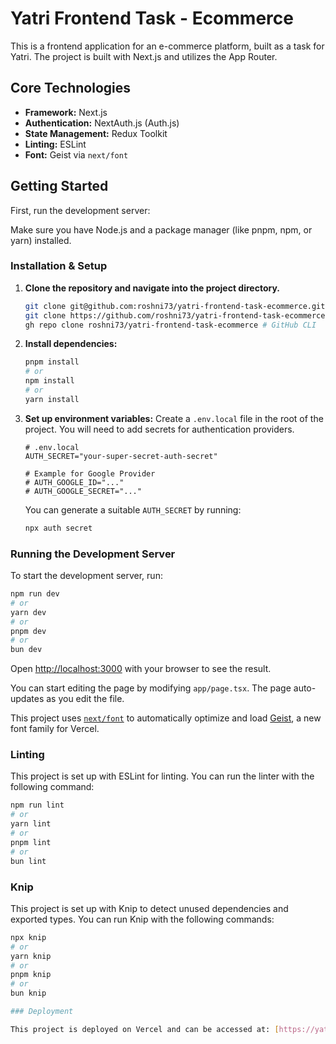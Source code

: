 # Yatri Frontend Task - Ecommerce

This is a frontend application for an e-commerce platform, built as a task for Yatri. The project is built with Next.js and utilizes the App Router.

## Core Technologies

*   **Framework:** Next.js
*   **Authentication:** NextAuth.js (Auth.js)
*   **State Management:** Redux Toolkit
*   **Linting:** ESLint
*   **Font:** Geist via `next/font`

## Getting Started

First, run the development server:

Make sure you have Node.js and a package manager (like pnpm, npm, or yarn) installed.

### Installation & Setup

1.  **Clone the repository and navigate into the project directory.**
    ```bash
    git clone git@github.com:roshni73/yatri-frontend-task-ecommerce.git # HTTPS
    git clone https://github.com/roshni73/yatri-frontend-task-ecommerce.git  # SSH
    gh repo clone roshni73/yatri-frontend-task-ecommerce # GitHub CLI
    ```

2.  **Install dependencies:**
    ```bash
    pnpm install
    # or
    npm install
    # or
    yarn install
    ```

3.  **Set up environment variables:**
    Create a `.env.local` file in the root of the project. You will need to add secrets for authentication providers.
    ```env
    # .env.local
    AUTH_SECRET="your-super-secret-auth-secret"

    # Example for Google Provider
    # AUTH_GOOGLE_ID="..."
    # AUTH_GOOGLE_SECRET="..."
    ```
    You can generate a suitable `AUTH_SECRET` by running:
    ```bash
    npx auth secret
    ```

### Running the Development Server

To start the development server, run:

```bash
npm run dev
# or
yarn dev
# or
pnpm dev
# or
bun dev
```

Open [http://localhost:3000](http://localhost:3000) with your browser to see the result.

You can start editing the page by modifying `app/page.tsx`. The page auto-updates as you edit the file.

This project uses [`next/font`](https://nextjs.org/docs/app/building-your-application/optimizing/fonts) to automatically optimize and load [Geist](https://vercel.com/font), a new font family for Vercel.

### Linting

This project is set up with ESLint for linting. You can run the linter with the following command:

```bash
npm run lint
# or
yarn lint
# or
pnpm lint
# or
bun lint
```
### Knip

This project is set up with Knip to detect unused dependencies and exported types.
You can run Knip with the following commands:

```bash
npx knip
# or
yarn knip
# or
pnpm knip
# or
bun knip

### Deployment

This project is deployed on Vercel and can be accessed at: [https://yatri-frontend-task-ecommerce-seven.vercel.app/](https://yatri-frontend-task-ecommerce-seven.vercel.app/)